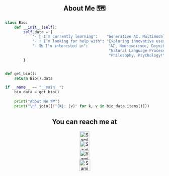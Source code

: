 <h2 align="center">About Me 🗺️</h2> 

```Python
class Bio:
    def __init__(self):
        self.data = {
            "- 🌱 I’m currently learning":    "Generative AI, Multimodal Models, and Neuro-inspired AI",
            "- ❔ I’m looking for help with": "Exploring innovative uses of LLMs in neuroscience and AI",
            "- 📚 I'm interested in":         "AI, Neuroscience, Cognitive Science, "
                                              "Natural Language Processing, Generative Models, "
                                              "Philosophy, Psychology!"
        }


def get_bio():
    return Bio().data

if __name__ == "__main__":
    bio_data = get_bio()
    
    print("About Me 🗺️")
    print("\n".join([f"{k}: {v}" for k, v in bio_data.items()]))
```
<h2 align="center">You can reach me at </h2>

<p align="center">
  
  <a href="https://www.linkedin.com/in/samin-mahdipour/">
    <img src="https://cdn.jsdelivr.net/npm/simple-icons@3.0.1/icons/linkedin.svg" alt="Samin Mahdipour's LinkedIn Profile" height="30" width="30" style="display:block">
  </a>

  <a href="https://www.kaggle.com/precioux">
    <img src="https://cdn4.iconfinder.com/data/icons/logos-and-brands-1/512/189_Kaggle_logo_logos-512.png" alt="Samin Mahdipour's Kaggle Profile" height="30" width="30" style="display:block">
  </a>
	
  <a href="mailto: samin.mahdipour999@gmail.com">
    <img src="https://simpleicons.org/icons/gmail.svg" alt="Samin Mahdipour's Gmail" height="30" width="30" style="display:block">
  </a> 

  <a href="https://hub.docker.com/u/precioux">
     <img src="https://simpleicons.org/icons/docker.svg" alt="Samin Mahdipour's dockerhub Profile" height="35" width="35" style="display:block">
  </a>

</p>



<!--
<summary><b>Precioux's Stats</b></summary>
<br/>
-->

<!-- 	<a href="https://github.com/Precioux"> -->
<!-- 	<img  src="https://github-readme-stats.vercel.app/api?username=precioux&show_icons=true&theme=graywhite" alt="precioux"> -->
<!-- 	<img  src="https://github-readme-streak-stats.herokuapp.com/?user=precioux" alt="precioux">
        <img  src="https://github-readme-stats.vercel.app/api/top-langs/?username=precioux&langs_count=10&theme=graywhite&layout=compact" alt="precioux">
	</a>
	<br/>
</p>
<br/> -->
<!--


